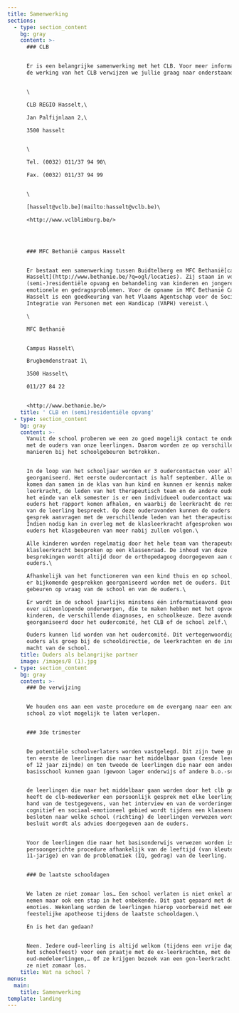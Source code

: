 ```yaml
---
title: Samenwerking
sections:
  - type: section_content
    bg: gray
    content: >-
      ### CLB


      Er is een belangrijke samenwerking met het CLB. Voor meer informatie over
      de werking van het CLB verwijzen we jullie graag naar onderstaande link.


      \

      CLB REGIO Hasselt,\

      Jan Palfijnlaan 2,\

      3500 hasselt


      \

      Tel. (0032) 011/37 94 90\

      Fax. (0032) 011/37 94 99


      \

      [hasselt@vclb.be](mailto:hasselt@vclb.be)\

      <http://www.vclblimburg.be/>




      ### MFC Bethanië campus Hasselt


      Er bestaat een samenwerking tussen Buidtelberg en MFC Bethanië[campus
      Hasselt](http://www.bethanie.be/?q=ogl/locaties). Zij staan in voor de
      (semi-)residentiële opvang en behandeling van kinderen en jongeren met
      emotionele en gedragsproblemen. Voor de opname in MFC Bethanië Campus
      Hasselt is een goedkeuring van het Vlaams Agentschap voor de Sociale
      Integratie van Personen met een Handicap (VAPH) vereist.\

      \

      MFC Bethanië


      Campus Hasselt\

      Brugbemdenstraat 1\

      3500 Hasselt\

      011/27 84 22


      <http://www.bethanie.be/>
    title: ' CLB en (semi)residentiële opvang'
  - type: section_content
    bg: gray
    content: >-
      Vanuit de school proberen we een zo goed mogelijk contact te onderhouden
      met de ouders van onze leerlingen. Daarom worden ze op verschillende
      manieren bij het schoolgebeuren betrokken.


      In de loop van het schooljaar worden er 3 oudercontacten voor alle ouders
      georganiseerd. Het eerste oudercontact is half september. Alle ouders
      komen dan samen in de klas van hun kind en kunnen er kennis maken met de
      leerkracht, de leden van het therapeutisch team en de andere ouders. Op
      het einde van elk semester is er een individueel oudercontact waarbij de
      ouders het rapport komen afhalen, en waarbij de leerkracht de resultaten
      van de leerling bespreekt. Op deze ouderavonden kunnen de ouders ook een
      gesprek aanvragen met de verschillende leden van het therapeutisch team.
      Indien nodig kan in overleg met de klasleerkracht afgesproken worden dat
      ouders het klasgebeuren van meer nabij zullen volgen.\

      Alle kinderen worden regelmatig door het hele team van therapeuten en de
      klasleerkracht besproken op een klassenraad. De inhoud van deze
      besprekingen wordt altijd door de orthopedagoog doorgegeven aan de
      ouders.\

      Afhankelijk van het functioneren van een kind thuis en op school, kunnen
      er bijkomende gesprekken georganiseerd worden met de ouders. Dit kan
      gebeuren op vraag van de school en van de ouders.\

      Er wordt in de school jaarlijks minstens één informatieavond georganiseerd
      over uiteenlopende onderwerpen, die te maken hebben met het opvoeden van
      kinderen, de verschillende diagnoses, en schoolkeuze. Deze avonden worden
      georganiseerd door het oudercomité, het CLB of de school zelf.\

      Ouders kunnen lid worden van het oudercomité. Dit vertegenwoordigt de
      ouders als groep bij de schooldirectie, de leerkrachten en de inrichtende
      macht van de school.
    title: Ouders als belangrijke partner
    image: /images/8 (1).jpg
  - type: section_content
    bg: gray
    content: >-
      ### De verwijzing


      We houden ons aan een vaste procedure om de overgang naar een andere
      school zo vlot mogelijk te laten verlopen.


      ### 3de trimester


      De potentiële schoolverlaters worden vastgelegd. Dit zijn twee groepen:
      ten eerste de leerlingen die naar het middelbaar gaan (zesde leerjaar af
      of 12 jaar zijnde) en ten tweede de leerlingen die naar een andere
      basisschool kunnen gaan (gewoon lager onderwijs of andere b.o.-school).


      de leerlingen die naar het middelbaar gaan worden door het clb getest. Ook
      heeft de clb-medewerker een persoonlijk gesprek met elke leerling. Aan de
      hand van de testgegevens, van het interview en van de vorderingen op
      cognitief en sociaal-emotioneel gebied wordt tijdens een klassenraad
      besloten naar welke school (richting) de leerlingen verwezen worden. Dit
      besluit wordt als advies doorgegeven aan de ouders.


      Voor de leerlingen die naar het basisonderwijs verwezen worden is er een
      persoongerichte procedure afhankelijk van de leeftijd (van kleuter tot
      11-jarige) en van de problematiek (IQ, gedrag) van de leerling.


      ### De laatste schooldagen


      We laten ze niet zomaar los… Een school verlaten is niet enkel afscheid
      nemen maar ook een stap in het onbekende. Dit gaat gepaard met de nodige
      emoties. Wekenlang worden de leerlingen hierop voorbereid met een
      feestelijke apotheose tijdens de laatste schooldagen.\

      En is het dan gedaan?


      Neen. Iedere oud-leerling is altijd welkom (tijdens een vrije dag of op
      het schoolfeest) voor een praatje met de ex-leerkrachten, met de
      oud-medeleerlingen,… Of ze krijgen bezoek van een gon-leerkracht. We laten
      ze niet zomaar los.
    title: Wat na school ?
menus:
  main:
    title: Samenwerking
template: landing
---
```

